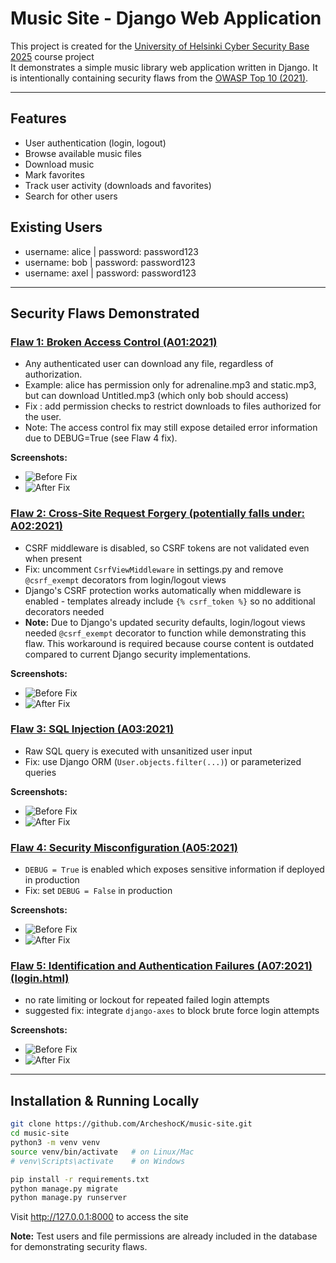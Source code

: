 # Music Site - Django Web Application

This project is created for the [University of Helsinki Cyber Security Base 2025](https://cybersecuritybase.mooc.fi/) course project  
It demonstrates a simple music library web application written in Django. It is intentionally containing security flaws from the [OWASP Top 10 (2021)](https://owasp.org/Top10/).

---

## Features
- User authentication (login, logout)
- Browse available music files
- Download music
- Mark favorites
- Track user activity (downloads and favorites)
- Search for other users

## Existing Users
- username: alice | password: password123  
- username: bob   | password: password123  
- username: axel  | password: password123

---

## Security Flaws Demonstrated

### [Flaw 1: Broken Access Control (A01:2021)](https://github.com/ArcheshocK/music-site/blob/main/library/views.py#L39-L60)
- Any authenticated user can download any file, regardless of authorization.
- Example: alice has permission only for adrenaline.mp3 and static.mp3, but can download Untitled.mp3 (which only bob should access)
- Fix : add permission checks to restrict downloads to files authorized for the user.
- Note: The access control fix may still expose detailed error information due to DEBUG=True (see Flaw 4 fix).

**Screenshots:**
- ![Before Fix](screenshots/flaw-1-before.png)
- ![After Fix](screenshots/flaw-1-after.png)

### [Flaw 2: Cross-Site Request Forgery (potentially falls under: A02:2021)](https://github.com/ArcheshocK/music-site/blob/main/music_site/settings.py#L36-L49)
- CSRF middleware is disabled, so CSRF tokens are not validated even when present
- Fix: uncomment `CsrfViewMiddleware` in settings.py and remove `@csrf_exempt` decorators from login/logout views
- Django's CSRF protection works automatically when middleware is enabled - templates already include `{% csrf_token %}` so no additional decorators needed
- **Note:** Due to Django's updated security defaults, login/logout views needed `@csrf_exempt` decorator to function while demonstrating this flaw. This workaround is required because course content is outdated compared to current Django security implementations.

**Screenshots:**
- ![Before Fix](screenshots/flaw-2-before.png)
- ![After Fix](screenshots/flaw-2-after.png)

### [Flaw 3: SQL Injection (A03:2021)](https://github.com/ArcheshocK/music-site/blob/main/library/views.py#L82-L105)
- Raw SQL query is executed with unsanitized user input
- Fix: use Django ORM (`User.objects.filter(...)`) or parameterized queries

**Screenshots:**
- ![Before Fix](screenshots/flaw-3-before.png)
- ![After Fix](screenshots/flaw-3-after.png)

### [Flaw 4: Security Misconfiguration (A05:2021)](https://github.com/ArcheshocK/music-site/blob/main/music_site/settings.py#L18-L23)
- `DEBUG = True` is enabled which exposes sensitive information if deployed in production
- Fix: set `DEBUG = False` in production

**Screenshots:**
- ![Before Fix](screenshots/flaw-4-before.png)
- ![After Fix](screenshots/flaw-4-after.png)

### [Flaw 5: Identification and Authentication Failures (A07:2021)](https://github.com/ArcheshocK/music-site/blob/main/music_site/settings.py#L4-L13) [(login.html)](https://github.com/ArcheshocK/music-site/blob/main/templates/registration/login.html#L5-L7)

- no rate limiting or lockout for repeated failed login attempts
- suggested fix: integrate `django-axes` to block brute force login attempts

**Screenshots:**
- ![Before Fix](screenshots/flaw-5-before.png)
- ![After Fix](screenshots/flaw-5-after.png)

---

## Installation & Running Locally

```bash
git clone https://github.com/ArcheshocK/music-site.git
cd music-site
python3 -m venv venv
source venv/bin/activate   # on Linux/Mac
# venv\Scripts\activate    # on Windows

pip install -r requirements.txt
python manage.py migrate
python manage.py runserver
```

Visit http://127.0.0.1:8000 to access the site

**Note:** Test users and file permissions are already included in the database for demonstrating security flaws.
